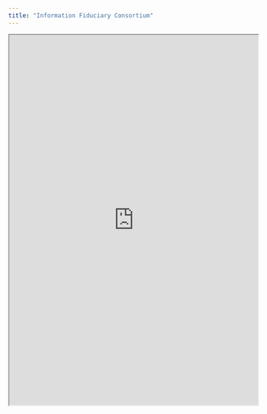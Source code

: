 ```yaml
---
title: "Information Fiduciary Consortium"
---
```



<iframe height="750" width="100%" src="https://ewelton.github.io/ktest/wiki.html#Information%20Fiduciary%20Consortium"></iframe>
